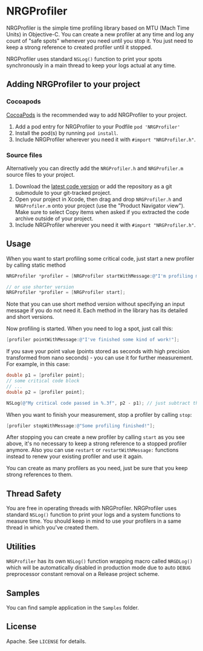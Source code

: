 # NRGProfiler

NRGProfiler is the simple time profiling library based on MTU (Mach Time Units) in Objective-C. You can create a new profiler at any time and log any count of "safe spots" whenever you need until you stop it. You just need to keep a strong reference to created profiler until it stopped.

NRGProfiler uses standard `NSLog()` function to print your spots synchronously in a main thread to keep your logs actual at any time.

## Adding NRGProfiler to your project

### Cocoapods

[CocoaPods](http://cocoapods.org) is the recommended way to add NRGProfiler to your project.

1. Add a pod entry for NRGProfiler to your Podfile `pod 'NRGProfiler'`
2. Install the pod(s) by running `pod install`.
3. Include NRGProfiler wherever you need it with `#import "NRGProfiler.h"`.

### Source files

Alternatively you can directly add the `NRGProfiler.h` and `NRGProfiler.m` source files to your project.

1. Download the [latest code version](https://github.com/NRGRepo/NRGProfiler/archive/master.zip) or add the repository as a git submodule to your git-tracked project. 
2. Open your project in Xcode, then drag and drop `NRGProfiler.h` and `NRGProfiler.m` onto your project (use the "Product Navigator view"). Make sure to select Copy items when asked if you extracted the code archive outside of your project. 
3. Include NRGProfiler wherever you need it with `#import "NRGProfiler.h"`.

## Usage

When you want to start profiling some critical code, just start a new profiler by calling static method

```objective-c
NRGProfiler *profiler = [NRGProfiler startWithMessage:@"I'm profiling my special code!"];

// or use shorter version
NRGProfiler *profiler = [NRGProfiler start];
```

Note that you can use short method version without specifying an input message if you do not need it. Each method in the library has its detailed and short versions.

Now profiling is started. When you need to log a spot, just call this:

```objective-c
[profiler pointWithMessage:@"I've finished some kind of work!"];
```

If you save your point value (points stored as seconds with high precision transformed from nano seconds) - you can use it for further measurement. For example, in this case:

```objective-c
double p1 = [profiler point];
// some critical code block
// ...
double p2 = [profiler point];

NSLog(@"My critical code passed in %.3f", p2 - p1); // just subtract them
```

When you want to finish your measurement, stop a profiler by calling `stop`:

```objective-c
[profiler stopWithMessage:@"Some profiling finished!"];
```

After stopping you can create a new profiler by calling `start` as you see above, it's no necessary to keep a strong reference to a stopped profiler anymore. Also you can use `restart` or `restartWithMessage:` functions instead to renew your existing profiler and use it again.

You can create as many profilers as you need, just be sure that you keep strong references to them.

## Thread Safety

You are free in operating threads with NRGProfiler. NRGProfiler uses standard `NSLog()` function to print your logs and a system functions to measure time. You should keep in mind to use your profilers in a same thread in which you've created them.

## Utilities
`NRGProfiler` has its own `NSLog()` function wrapping macro called `NRGDLog()` which will be automatically disabled in production mode due to auto `DEBUG` preprocessor constant removal on a Release project scheme.

## Samples

You can find sample application in the `Samples` folder.

## License

Apache. See `LICENSE` for details.
